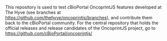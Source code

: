 This repository is used to test cBioPortal OncoprintJS features developed at
The Hyve (see branches at https://github.com/thehyve/oncoprintjs/branches), and
contribute them back to the cBioPortal community. For the central repository
that holds the official releases and release candidates of the OncoprintJS
project, go to https://github.com/cBioPortal/oncoprintjs/
